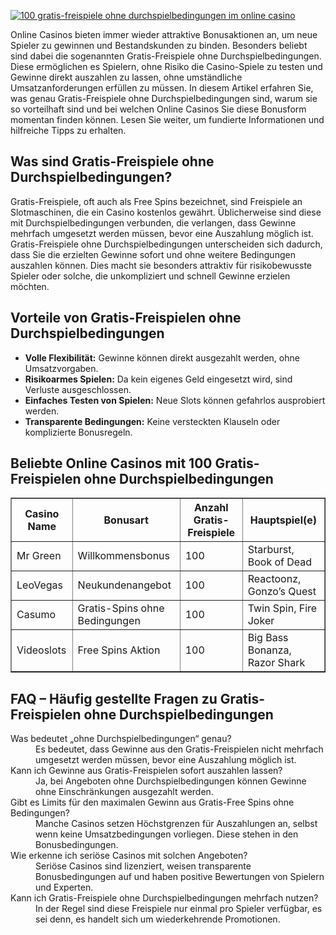 [![100 gratis-freispiele ohne durchspielbedingungen im online casino](https://123-caf.pages.dev/gitsignup.png)](https://vrmoo.ru/Bt82HjjY)

<p>Online Casinos bieten immer wieder attraktive Bonusaktionen an, um neue Spieler zu gewinnen und Bestandskunden zu binden. Besonders beliebt sind dabei die sogenannten Gratis-Freispiele ohne Durchspielbedingungen. Diese ermöglichen es Spielern, ohne Risiko die Casino-Spiele zu testen und Gewinne direkt auszahlen zu lassen, ohne umständliche Umsatzanforderungen erfüllen zu müssen. In diesem Artikel erfahren Sie, was genau Gratis-Freispiele ohne Durchspielbedingungen sind, warum sie so vorteilhaft sind und bei welchen Online Casinos Sie diese Bonusform momentan finden können. Lesen Sie weiter, um fundierte Informationen und hilfreiche Tipps zu erhalten.</p>  <h2>Was sind Gratis-Freispiele ohne Durchspielbedingungen?</h2> <p>Gratis-Freispiele, oft auch als Free Spins bezeichnet, sind Freispiele an Slotmaschinen, die ein Casino kostenlos gewährt. Üblicherweise sind diese mit Durchspielbedingungen verbunden, die verlangen, dass Gewinne mehrfach umgesetzt werden müssen, bevor eine Auszahlung möglich ist. Gratis-Freispiele ohne Durchspielbedingungen unterscheiden sich dadurch, dass Sie die erzielten Gewinne sofort und ohne weitere Bedingungen auszahlen können. Dies macht sie besonders attraktiv für risikobewusste Spieler oder solche, die unkompliziert und schnell Gewinne erzielen möchten.</p>  <h2>Vorteile von Gratis-Freispielen ohne Durchspielbedingungen</h2> <ul>   <li><strong>Volle Flexibilität:</strong> Gewinne können direkt ausgezahlt werden, ohne Umsatzvorgaben.</li>   <li><strong>Risikoarmes Spielen:</strong> Da kein eigenes Geld eingesetzt wird, sind Verluste ausgeschlossen.</li>   <li><strong>Einfaches Testen von Spielen:</strong> Neue Slots können gefahrlos ausprobiert werden.</li>   <li><strong>Transparente Bedingungen:</strong> Keine versteckten Klauseln oder komplizierte Bonusregeln.</li> </ul>  <h2>Beliebte Online Casinos mit 100 Gratis-Freispielen ohne Durchspielbedingungen</h2> <table border="1" cellpadding="5" cellspacing="0"> <thead>   <tr>     <th>Casino Name</th>     <th>Bonusart</th>     <th>Anzahl Gratis-Freispiele</th>     <th>Hauptspiel(e)</th>   </tr> </thead> <tbody>   <tr>     <td>Mr Green</td>     <td>Willkommensbonus</td>     <td>100</td>     <td>Starburst, Book of Dead</td>   </tr>   <tr>     <td>LeoVegas</td>     <td>Neukundenangebot</td>     <td>100</td>     <td>Reactoonz, Gonzo’s Quest</td>   </tr>   <tr>     <td>Casumo</td>     <td>Gratis-Spins ohne Bedingungen</td>     <td>100</td>     <td>Twin Spin, Fire Joker</td>   </tr>   <tr>     <td>Videoslots</td>     <td>Free Spins Aktion</td>     <td>100</td>     <td>Big Bass Bonanza, Razor Shark</td>   </tr> </tbody> </table>  <h2>FAQ – Häufig gestellte Fragen zu Gratis-Freispielen ohne Durchspielbedingungen</h2> <dl>   <dt>Was bedeutet „ohne Durchspielbedingungen“ genau?</dt>   <dd>Es bedeutet, dass Gewinne aus den Gratis-Freispielen nicht mehrfach umgesetzt werden müssen, bevor eine Auszahlung möglich ist.</dd>    <dt>Kann ich Gewinne aus Gratis-Freispielen sofort auszahlen lassen?</dt>   <dd>Ja, bei Angeboten ohne Durchspielbedingungen können Gewinne ohne Einschränkungen ausgezahlt werden.</dd>    <dt>Gibt es Limits für den maximalen Gewinn aus Gratis-Free Spins ohne Bedingungen?</dt>   <dd>Manche Casinos setzen Höchstgrenzen für Auszahlungen an, selbst wenn keine Umsatzbedingungen vorliegen. Diese stehen in den Bonusbedingungen.</dd>    <dt>Wie erkenne ich seriöse Casinos mit solchen Angeboten?</dt>   <dd>Seriöse Casinos sind lizenziert, weisen transparente Bonusbedingungen auf und haben positive Bewertungen von Spielern und Experten.</dd>    <dt>Kann ich Gratis-Freispiele ohne Durchspielbedingungen mehrfach nutzen?</dt>   <dd>In der Regel sind diese Freispiele nur einmal pro Spieler verfügbar, es sei denn, es handelt sich um wiederkehrende Promotionen.</dd> </dl>